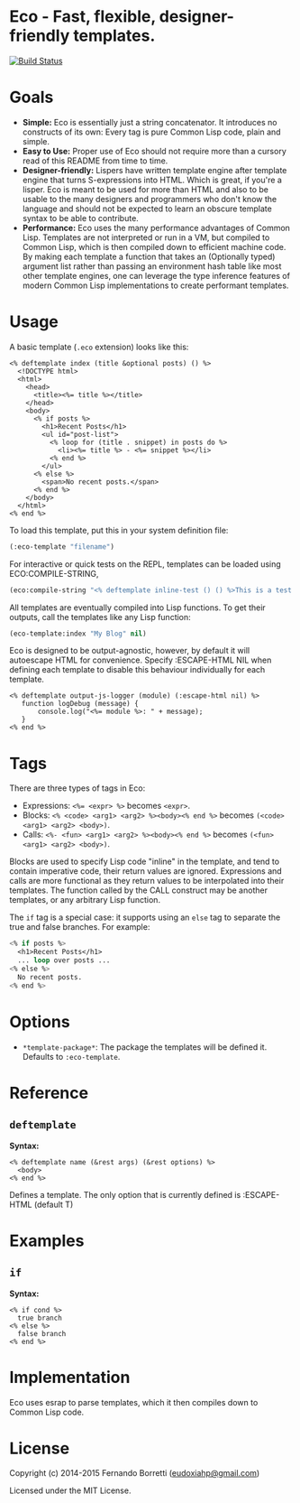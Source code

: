 # Eco - Fast, flexible, designer-friendly templates.

[![Build Status](https://travis-ci.org/eudoxia0/eco.svg?branch=master)](https://travis-ci.org/eudoxia0/eco)

# Goals

- **Simple:** Eco is essentially just a string concatenator. It introduces no
  constructs of its own: Every tag is pure Common Lisp code, plain and simple.
- **Easy to Use:** Proper use of Eco should not require more than a
  cursory read of this README from time to time.
- **Designer-friendly:** Lispers have written template engine after template
  engine that turns S-expressions into HTML. Which is great, if you're a
  lisper. Eco is meant to be used for more than HTML and also to be usable to
  the many designers and programmers who don't know the language and should not
  be expected to learn an obscure template syntax to be able to contribute.
- **Performance:** Eco uses the many performance advantages of Common
  Lisp. Templates are not interpreted or run in a VM, but compiled to Common
  Lisp, which is then compiled down to efficient machine code. By making each
  template a function that takes an (Optionally typed) argument list rather than
  passing an environment hash table like most other template engines, one can
  leverage the type inference features of modern Common Lisp implementations to
  create performant templates.

# Usage

A basic template (`.eco` extension) looks like this:

```erb
<% deftemplate index (title &optional posts) () %>
  <!DOCTYPE html>
  <html>
    <head>
      <title><%= title %></title>
    </head>
    <body>
      <% if posts %>
        <h1>Recent Posts</h1>
        <ul id="post-list">
          <% loop for (title . snippet) in posts do %>
            <li><%= title %> - <%= snippet %></li>
          <% end %>
        </ul>
      <% else %>
        <span>No recent posts.</span>
      <% end %>
    </body>
  </html>
<% end %>
```

To load this template, put this in your system definition file:

```lisp
(:eco-template "filename")
```

For interactive or quick tests on the REPL, templates can be loaded
using ECO:COMPILE-STRING,

```lisp
(eco:compile-string "<% deftemplate inline-test () () %>This is a test.<% end %>")
```

All templates are eventually compiled into Lisp functions. To get
their outputs, call the templates like any Lisp function:

```lisp
(eco-template:index "My Blog" nil)
```

Eco is designed to be output-agnostic, however, by default it will
autoescape HTML for convenience. Specify :ESCAPE-HTML NIL when
defining each template to disable this behaviour individually for each
template.

```erb
<% deftemplate output-js-logger (module) (:escape-html nil) %>
   function logDebug (message) {
       console.log("<%= module %>: " + message);
   }
<% end %>
```

# Tags

There are three types of tags in Eco:

- Expressions: `<%= <expr> %>` becomes `<expr>`.
- Blocks: `<% <code> <arg1> <arg2> %><body><% end %>` becomes `(<code> <arg1> <arg2> <body>)`.
- Calls: `<%- <fun> <arg1> <arg2> %><body><% end %>` becomes `(<fun> <arg1> <arg2> <body>)`.

Blocks are used to specify Lisp code "inline" in the template, and
tend to contain imperative code, their return values are ignored.
Expressions and calls are more functional as they return values to be
interpolated into their templates. The function called by the CALL
construct may be another templates, or any arbitrary Lisp function.

The `if` tag is a special case: it supports using an `else` tag to separate the true and
false branches. For example:

```lisp
<% if posts %>
  <h1>Recent Posts</h1>
  ... loop over posts ...
<% else %>
  No recent posts.
<% end %>
```

# Options

- `*template-package*`: The package the templates will be defined it. Defaults
  to `:eco-template`.

# Reference

## `deftemplate`

**Syntax:**

```erb
<% deftemplate name (&rest args) (&rest options) %>
  <body>
<% end %>
```

Defines a template. The only option that is currently defined is
:ESCAPE-HTML (default T)

# Examples

## `if`

**Syntax:**

```erb
<% if cond %>
  true branch
<% else %>
  false branch
<% end %>
```

# Implementation

Eco uses esrap to parse templates, which it then compiles down to Common Lisp
code.

# License

Copyright (c) 2014-2015 Fernando Borretti (eudoxiahp@gmail.com)

Licensed under the MIT License.
